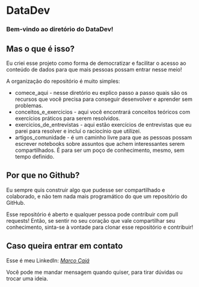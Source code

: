 # DataDev
### Bem-vindo ao diretório do DataDev!

## Mas o que é isso?
Eu criei esse projeto como forma de democratizar e facilitar o acesso ao conteúdo de dados para que mais pessoas possam entrar nesse meio!

A organização do repositório é muito simples:
- comece_aqui - nesse diretório eu explico passo a passo quais são os recursos que você precisa para conseguir desenvolver e aprender sem problemas.
- conceitos_e_exercicios - aqui você encontrará conceitos teóricos com exercícios práticos para serem resolvidos.
- exercicios_de_entrevistas - aqui estão exercícios de entrevistas que eu parei para resolver e incluí o raciocínio que utilizei.
- artigos_comunidade - é um caminho livre para que as pessoas possam escrever notebooks sobre assuntos que achem interessantes serem compartilhados. É para ser um poço de conhecimento, mesmo, sem tempo definido.

## Por que no Github?
Eu sempre quis construir algo que pudesse ser compartilhado e colaborado, e não tem nada mais programático do que um repositório do GitHub.

Esse repositório é aberto e qualquer pessoa pode contribuir com pull requests! Então, se sentir no seu coração que vale compartilhar seu conhecimento, sinta-se à vontade para clonar esse repositório e contribuir!

## Caso queira entrar em contato
Esse é meu LinkedIn: <i>[Marco Cajá](https://www.linkedin.com/in/marco-caja/)</i>

Você pode me mandar mensagem quando quiser, para tirar dúvidas ou trocar uma ideia.